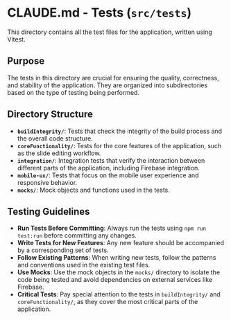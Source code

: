 # CLAUDE.md - Tests (`src/tests`)

This directory contains all the test files for the application, written using Vitest.

## Purpose
The tests in this directory are crucial for ensuring the quality, correctness, and stability of the application. They are organized into subdirectories based on the type of testing being performed.

## Directory Structure
- **`buildIntegrity/`**: Tests that check the integrity of the build process and the overall code structure.
- **`coreFunctionality/`**: Tests for the core features of the application, such as the slide editing workflow.
- **`integration/`**: Integration tests that verify the interaction between different parts of the application, including Firebase integration.
- **`mobile-ux/`**: Tests that focus on the mobile user experience and responsive behavior.
- **`mocks/`**: Mock objects and functions used in the tests.

## Testing Guidelines
- **Run Tests Before Committing**: Always run the tests using `npm run test:run` before committing any changes.
- **Write Tests for New Features**: Any new feature should be accompanied by a corresponding set of tests.
- **Follow Existing Patterns**: When writing new tests, follow the patterns and conventions used in the existing test files.
- **Use Mocks**: Use the mock objects in the `mocks/` directory to isolate the code being tested and avoid dependencies on external services like Firebase.
- **Critical Tests**: Pay special attention to the tests in `buildIntegrity/` and `coreFunctionality/`, as they cover the most critical parts of the application.
